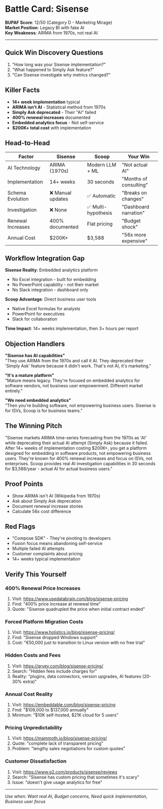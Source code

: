 # Battle Card: Sisense

**BUPAF Score**: 12/50 (Category D - Marketing Mirage)  
**Market Position**: Legacy BI with fake AI  
**Key Weakness**: ARIMA from 1970s, not real AI

---

## Quick Win Discovery Questions
1. "How long was your Sisense implementation?"
2. "What happened to Simply Ask feature?"
3. "Can Sisense investigate why metrics changed?"

## Killer Facts
- **14+ week implementation** typical
- **ARIMA isn't AI** - Statistical method from 1970s
- **Simply Ask deprecated** - Their "AI" failed
- **400% renewal increases** documented
- **Embedded analytics focus** - Not self-service
- **$200K+ total cost** with implementation

## Head-to-Head

| Factor | Sisense | Scoop | Your Win |
|--------|---------|-------|----------|
| AI Technology | ARIMA (1970s) | Modern LLM + ML | "Not actual AI" |
| Implementation | 14+ weeks | 30 seconds | "Months of consulting" |
| Schema Evolution | ❌ Manual updates | ✅ Automatic | "Breaks on changes" |
| Investigation | ❌ None | ✅ Multi-hypothesis | "Dashboard narration" |
| Renewal Increases | 400% documented | Flat pricing | "Budget shock" |
| Annual Cost | $200K+ | $3,588 | "56x more expensive" |

## Workflow Integration Gap

**Sisense Reality**: Embedded analytics platform
- No Excel integration - built for embedding
- No PowerPoint capability - not their market
- No Slack integration - dashboard only

**Scoop Advantage**: Direct business user tools
- Native Excel formulas for analysts
- PowerPoint for executives
- Slack for collaboration

**Time Impact**: 14+ weeks implementation, then 3+ hours per report

## Objection Handlers

**"Sisense has AI capabilities"**  
"They use ARIMA from the 1970s and call it AI. They deprecated their 'Simply Ask' feature because it didn't work. That's not AI, it's marketing."

**"It's a mature platform"**  
"Mature means legacy. They're focused on embedded analytics for software vendors, not business user empowerment. Different market entirely."

**"We need embedded analytics"**  
"Then you're building software, not empowering business users. Sisense is for ISVs, Scoop is for business teams."

## The Winning Pitch
"Sisense markets ARIMA time-series forecasting from the 1970s as 'AI' while deprecating their actual AI attempt (Simply Ask) because it failed. After 14+ weeks of implementation costing $200K+, you get a platform designed for embedding in software products, not empowering business users. They're known for 400% renewal increases and focus on ISVs, not enterprises. Scoop provides real AI investigation capabilities in 30 seconds for $3,588/year - actual AI for actual business users."

## Proof Points
- Show ARIMA isn't AI (Wikipedia from 1970s)
- Ask about Simply Ask deprecation
- Document renewal increase stories
- Calculate 56x cost difference

## Red Flags
- "Compose SDK" - They're pivoting to developers
- Fusion focus means abandoning self-service
- Multiple failed AI attempts
- Customer complaints about pricing
- 14+ weeks typical implementation

## Verify This Yourself

### 400% Renewal Price Increases
1. Visit: https://www.usedatabrain.com/blog/sisense-pricing
2. Find: "400% price increase at renewal time"
3. Quote: "Sisense quadrupled the price when initial contract ended"

### Forced Platform Migration Costs
1. Visit: https://www.holistics.io/blog/sisense-pricing/
2. Find: "Sisense dropped Windows support"
3. Cost: "€50,000 just to transition to Linux version with no free trial"

### Hidden Costs and Fees
1. Visit: https://qrvey.com/blog/sisense-pricing/
2. Search: "Hidden fees include charges for"
3. Reality: "plugins, data connectors, version upgrades, AI features (20-30% extra)"

### Annual Cost Reality
1. Visit: https://embeddable.com/blog/sisense-pricing
2. Find: "$109,000 to $137,000 annually"
3. Minimum: "$10K self-hosted, $21K cloud for 5 users"

### Pricing Unpredictability
1. Visit: https://mammoth.io/blog/sisense-pricing/
2. Quote: "complete lack of transparent pricing"
3. Problem: "lengthy sales negotiations for custom quotes"

### Customer Dissatisfaction
1. Visit: https://www.g2.com/products/sisense/reviews
2. Search: "Sisense has custom pricing that sometimes it's scary"
3. Issue: "doesn't give usage analytics for free"

---

*Use when: Want real AI, Budget concerns, Need quick implementation, Business user focus*
